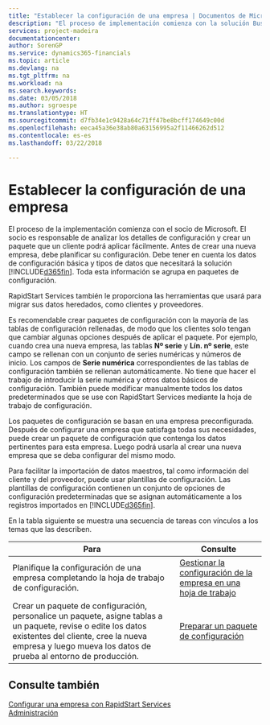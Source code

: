 ```yaml
---
title: "Establecer la configuración de una empresa | Documentos de Microsoft"
description: "El proceso de implementación comienza con la solución Business Central requerida. Toda esta información se agrupa en paquetes de configuración."
services: project-madeira
documentationcenter: 
author: SorenGP
ms.service: dynamics365-financials
ms.topic: article
ms.devlang: na
ms.tgt_pltfrm: na
ms.workload: na
ms.search.keywords: 
ms.date: 03/05/2018
ms.author: sgroespe
ms.translationtype: HT
ms.sourcegitcommit: d7fb34e1c9428a64c71ff47be8bcff174649c00d
ms.openlocfilehash: eeca45a36e38ab80a63156995a2f11466262d512
ms.contentlocale: es-es
ms.lasthandoff: 03/22/2018

---
```

# <a name="set-up-company-configuration"></a>Establecer la configuración de una empresa
El proceso de la implementación comienza con el socio de Microsoft. El socio es responsable de analizar los detalles de configuración y crear un paquete que un cliente podrá aplicar fácilmente. Antes de crear una nueva empresa, debe planificar su configuración. Debe tener en cuenta los datos de configuración básica y tipos de datos que necesitará la solución [!INCLUDE[d365fin](includes/d365fin_md.md)]. Toda esta información se agrupa en paquetes de configuración.

RapidStart Services también le proporciona las herramientas que usará para migrar sus datos heredados, como clientes y proveedores.  

Es recomendable crear paquetes de configuración con la mayoría de las tablas de configuración rellenadas, de modo que los clientes solo tengan que cambiar algunas opciones después de aplicar el paquete. Por ejemplo, cuando crea una nueva empresa, las tablas **Nº serie** y **Lín. nº serie**, este campo se rellenan con un conjunto de series numéricas y números de inicio. Los campos de **Serie numérica** correspondientes de las tablas de configuración también se rellenan automáticamente. No tiene que hacer el trabajo de introducir la serie numérica y otros datos básicos de configuración. También puede modificar manualmente todos los datos predeterminados que se use con RapidStart Services mediante la hoja de trabajo de configuración.  

Los paquetes de configuración se basan en una empresa preconfigurada. Después de configurar una empresa que satisfaga todas sus necesidades, puede crear un paquete de configuración que contenga los datos pertinentes para esta empresa. Luego podrá usarla al crear una nueva empresa que se deba configurar del mismo modo.  

Para facilitar la importación de datos maestros, tal como información del cliente y del proveedor, puede usar plantillas de configuración. Las plantillas de configuración contienen un conjunto de opciones de configuración predeterminadas que se asignan automáticamente a los registros importados en [!INCLUDE[d365fin](includes/d365fin_md.md)].

En la tabla siguiente se muestra una secuencia de tareas con vínculos a los temas que las describen.

|**Para**|**Consulte**|  
|------------|-------------|  
|Planifique la configuración de una empresa completando la hoja de trabajo de configuración.|[Gestionar la configuración de la empresa en una hoja de trabajo](admin-how-to-manage-company-configuration-in-a-worksheet.md)|  
|Crear un paquete de configuración, personalice un paquete, asigne tablas a un paquete, revise o edite los datos existentes del cliente, cree la nueva empresa y luego mueva los datos de prueba al entorno de producción.|[Preparar un paquete de configuración](admin-how-to-prepare-a-configuration-package.md)| 

## <a name="see-also"></a>Consulte también  
[Configurar una empresa con RapidStart Services](admin-set-up-a-company-with-rapidstart.md)  
[Administración](admin-setup-and-administration.md)

